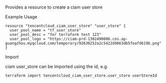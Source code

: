 Provides a resource to create a ciam user store

Example Usage

```hcl
resource "tencentcloud_ciam_user_store" "user_store" {
  user_pool_name = "tf_user_store"
  user_pool_desc = "for terraform test 123"
  user_pool_logo = "https://ciam-prd-1302490086.cos.ap-guangzhou.myqcloud.com/temporary/92630252a2c5422d9663db5feafd619b.png"
}
```

Import

ciam user_store can be imported using the id, e.g.

```
terraform import tencentcloud_ciam_user_store.user_store userStoreId
```